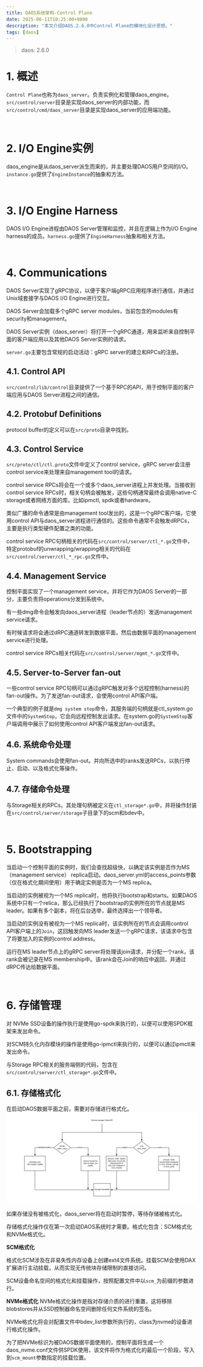 ```yaml
---
title: DAOS系统架构-Control Plane
date: 2025-06-11T10:25:00+0800
description: "本文介绍DAOS.2.6.0中Control Plane的模块化设计思想。"
tags: [daos]
---
```


> daos:           2.6.0

# 1. 概述
`Control Plane`也称为`daos_server`。负责实例化和管理daos_engine。`src/control/server`目录是实现daos_server的内部功能，而`src/control/cmd/daos_server`目录是实现daos_server的应用端功能。

&nbsp;
&nbsp;
# 2. I/O Engine实例
daos_engine是从daos_server派生而来的，并主要处理DAOS用户空间的I/O。`instance.go`提供了`EngineInstance`的抽象和方法。

&nbsp;
&nbsp;
# 3. I/O Engine Harness
DAOS I/O Engine进程由DAOS Server管理和监控，并且在逻辑上作为I/O Engine harness的成员。`harness.go`提供了`EngineHarness`抽象和相关方法。

&nbsp;
&nbsp;
# 4. Communications
DAOS Server实现了gRPC协议，以便于客户端gRPC应用程序进行通信，并通过Unix域套接字与DAOS I/O Engine进行交互。

DAOS Server会加载多个gRPC server modules，当前包含的modules有security和management。

DAOS Server实例（daos_server）将打开一个gRPC通道，用来监听来自控制平面的客户端应用以及其他DAOS Server实例的请求。

`server.go`主要包含常规的启动活动：gRPC server的建立和RPCs的注册。

## 4.1. Control API
`src/control/lib/control`目录提供了一个基于RPC的API，用于控制平面的客户端应用与DAOS Server进程之间的通信。

## 4.2. Protobuf Definitions
protocol buffer的定义可以在`src/proto`目录中找到。

## 4.3. Control Service
`src/proto/ctl/ctl.proto`文件中定义了control service，gRPC server会注册control service来处理来自management tool的请求。

control service RPCs将会在一个或多个daos_server进程上并发处理。当接收到control service RPCs时，相关句柄会被触发，这些句柄通常最终会调用native-C storage或者网络方面的库。比如ipmctl, spdk或者hardware。

类似广播的命令通常是由management tool发出的，这是一个gRPC客户端，它使用control API与daos_server进程进行通信的。这些命令通常不会触发dRPCs，主要是执行类型硬件配置之类的功能。

control service RPC句柄相关的代码在`src/control/server/ctl_*.go`文件中，特定protobuf的unwrapping/wrapping相关的代码在`src/control/server/ctl_*_rpc.go`文件中。

## 4.4. Management Service
控制平面实现了一个management service，并将它作为DAOS Server的一部分，主要负责将operations分发到系统中。

有一些dmg命令会触发向daos_server进程（leader节点的）发送management service请求。

有时候请求将会通过dRPC通道转发到数据平面，然后由数据平面的management service进行处理。

control service RPCs相关代码在`src/control/server/mgmt_*.go`文件中。

## 4.5. Server-to-Server fan-out
一些control service RPC句柄可以通过gRPC触发对多个远程控制(harness)的fan-out操作。为了发送fan-out请求，会使用control API客户端。

一个典型的例子就是`dmg system stop`命令，其服务端的句柄就是ctl_system.go文件中的`SystemStop`，它会向远程控制发出请求。在system.go的`SystemStop`客户端调用中展示了如何使用control API客户端发出fan-out请求。

## 4.6. 系统命令处理
System commands会使用fan-out。并向所选中的ranks发送RPCs，以执行停止、启动、以及格式化等操作。

## 4.7. 存储命令处理
与Storage相关的RPCs，其处理句柄被定义在`ctl_storage*.go`中，并将操作封装在`src/control/server/storage`子目录下的scm和bdev中。

&nbsp;
&nbsp;
# 5. Bootstrapping
当启动一个控制平面的实例时，我们会查找超级快，以确定该实例是否作为MS（management service） replica启动。daos_server.yml的access_points参数（仅在格式化期间使用）用于确定实例是否为一个MS replica。

当启动的实例被视为一个MS replica时，他将执行bootstrap和starts。如果DAOS系统中只有一个relica，那么已经执行了bootstrap的实例所在的节点就是MS leader。如果有多个副本，将在后台选举，最终选择出一个领导者。

当启动的实例没有被视为一个MS replica时，该实例所在的节点会调用control API客户端上的`Join`，这回触发向MS leader发送一个gRPC请求，该请求中包含了将要加入的实例的control address。

运行在MS leader节点上的gRPC server将处理该join请求，并分配一个rank，该rank会被记录在MS membership中。该rank会在Join的响应中返回，并通过dRPC传达给数据平面。

&nbsp;
&nbsp;
# 6. 存储管理
对 NVMe SSD设备的操作执行是使用go-spdk来执行的，以便可以使用SPDK框架来发出命令。

对SCM持久化内存模块的操作是使用go-ipmctl来执行的，以便可以通过ipmctl来发出命令。

与Storage RPC相关的服务端侧的代码，包含在`src/control/server/ctl_storage*.go`文件中。

## 6.1. 存储格式化
在启动DAOS数据平面之前，需要对存储进行格式化。
![storage_format_detail](https://raw.githubusercontent.com/henglgh/articles/main/static/images/storage_format_detail.png)

如果存储没有被格式化，daos_server将在启动时暂停，等待存储被格式化。

存储格式化操作仅在第一次启动DAOS系统时才需要。格式化包含：SCM格式化和NVMe格式化。

**SCM格式化**

格式化SCM涉及在非易失性内存设备上创建ext4文件系统。挂载SCM会使用DAX扩展进行主动挂载，从而实现无传统块存储限制的直接访问。

SCM设备命名空间的格式化和挂载操作，按照配置文件中以`scm_`为前缀的参数进行。

**NVMe格式化**
NVMe格式化操作是指对存储介质的进行重置，这将移除blobstores并从SSD控制器命名空间删除任何文件系统的签名。

NVMe格式化将会对配置文件中bdev_list参数所执行的，class为nvme的设备进行格式化操作。

为了把NVMe标识为被DAOS数据平面使用的，控制平面将生成一个daos_nvme.conf文件供SPDK使用，该文件将作为格式化的最后一个阶段，写入到`scm_mount`参数指定的挂载位置。